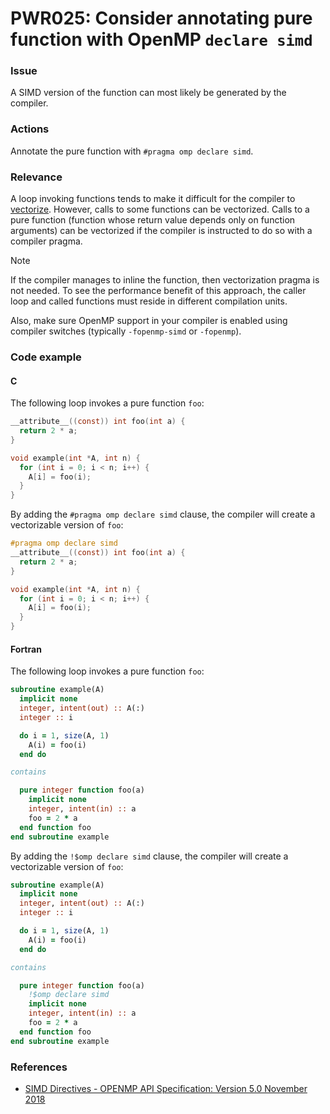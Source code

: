 # PWR025: Consider annotating pure function with OpenMP `declare simd`

### Issue

A SIMD version of the function can most likely be generated by the compiler.

### Actions

Annotate the pure function with `#pragma omp declare simd`.

### Relevance

A loop invoking functions tends to make it difficult for the compiler to
[vectorize](../../Glossary/Vectorization.md). However, calls to some functions can be
vectorized. Calls to a pure function (function whose return value depends only
on function arguments) can be vectorized if the compiler is instructed to do so
with a compiler pragma.

> [!NOTE]
> If the compiler manages to inline the function, then vectorization pragma is
> not needed. To see the performance benefit of this approach, the caller loop
> and called functions must reside in different compilation units.

Also, make sure OpenMP support in your compiler is enabled using compiler
switches (typically `-fopenmp-simd` or `-fopenmp`).

### Code example

#### C

The following loop invokes a pure function `foo`:

```c
__attribute__((const)) int foo(int a) {
  return 2 * a;
}

void example(int *A, int n) {
  for (int i = 0; i < n; i++) {
    A[i] = foo(i);
  }
}
```

By adding the `#pragma omp declare simd` clause, the compiler will create a
vectorizable version of `foo`:

```c
#pragma omp declare simd
__attribute__((const)) int foo(int a) {
  return 2 * a;
}

void example(int *A, int n) {
  for (int i = 0; i < n; i++) {
    A[i] = foo(i);
  }
}
```

#### Fortran

The following loop invokes a pure function `foo`:

```fortran
subroutine example(A)
  implicit none
  integer, intent(out) :: A(:)
  integer :: i

  do i = 1, size(A, 1)
    A(i) = foo(i)
  end do

contains

  pure integer function foo(a)
    implicit none
    integer, intent(in) :: a
    foo = 2 * a
  end function foo
end subroutine example
```

By adding the `!$omp declare simd` clause, the compiler will create a
vectorizable version of `foo`:

```fortran
subroutine example(A)
  implicit none
  integer, intent(out) :: A(:)
  integer :: i

  do i = 1, size(A, 1)
    A(i) = foo(i)
  end do

contains

  pure integer function foo(a)
    !$omp declare simd
    implicit none
    integer, intent(in) :: a
    foo = 2 * a
  end function foo
end subroutine example
```

### References

* [SIMD Directives - OPENMP API Specification: Version 5.0 November 2018](https://www.openmp.org/spec-html/5.0/openmpsu42.html#x65-1390002.9.3)
